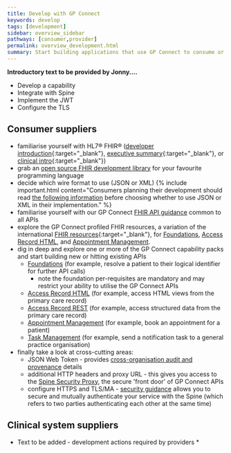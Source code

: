 ```yaml
---
title: Develop with GP Connect
keywords: develop
tags: [development]
sidebar: overview_sidebar
pathways: [consumer,provider]
permalink: overview_development.html
summary: Start building applications that use GP Connect to consume or expose data
---
```


**Introductory text to be provided by Jonny....**

- Develop a capability
- Integrate with Spine
- Implement the JWT
- Configure the TLS

## Consumer suppliers ##

- familiarise yourself with HL7&reg; FHIR&reg; ([developer introduction](http://www.hl7.org/implement/standards/fhir/STU3/overview-dev.html){:target="_blank"}, [executive summary](http://www.hl7.org/implement/standards/fhir/STU3/summary.html){:target="_blank"}, or [clinical intro](http://www.hl7.org/implement/standards/fhir/STU3/overview-clinical.html){:target="_blank"})
- grab an [open source FHIR development library](development_fhir_open_source_guidance.html) for your favourite programming language
- decide which wire format to use (JSON or XML)
{% include important.html content="Consumers planning their development should read [the following information](support_faq.html#which-serialisation-format-should-i-choose-as-an-gp-connect-api-consumer---json-or-xml) before choosing whether to use JSON or XML in their implementation." %}
- familiarise yourself with our GP Connect [FHIR API guidance](development_fhir_api_guidance.html) common to all APIs
- explore the GP Connect profiled FHIR resources, a variation of the international [FHIR resources](https://www.hl7.org/fhir/STU3/){:target="_blank"}, for [Foundations](datalibraryfoundation.html), [Access Record HTML](datalibraryaccessRecord.html), and [Appointment Management](datalibraryappointment.html).
- dig in deep and explore one or more of the GP Connect capability packs and start building new or hitting existing APIs
  - [Foundations](foundations.html) (for example, resolve a patient to their logical identifier for further API calls)
  	- note the foundation per-requisites are mandatory and may restrict your ability to utilise the GP Connect APIs
  - [Access Record HTML](accessrecord.html) (for example, access HTML views from the primary care record)
  - [Access Record REST](accessrecord_rest.html) (for example, access structured data from the primary care record)
  - [Appointment Management](appointments.html) (for example, book an appointment for a patient)
  - [Task Management](tasks.html) (for example, send a notification task to a general practice organisation)
- finally take a look at cross-cutting areas:
  - JSON Web Token - provides [cross-organisation audit and provenance](integration_cross_organisation_audit_and_provenance.html) details
  - additional HTTP headers and proxy URL - this gives you access to the [Spine Security Proxy](integration_spine_security_proxy.html), the secure 'front door' of GP Connect APIs
  - configure HTTPS and TLS/MA - [security guidance](development_api_security_guidance.html) allows you to secure and mutually authenticate your service with the Spine (which refers to two parties authenticating each other at the same time) 
  
## Clinical system suppliers ##
* Text to be added - development actions required by providers *
